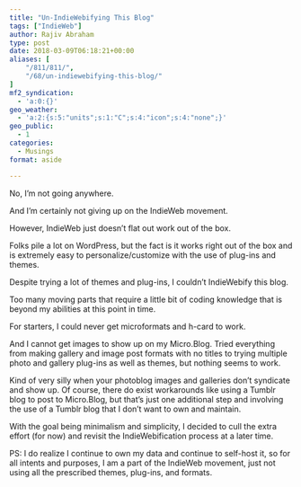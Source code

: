 ```yaml
---
title: "Un-IndieWebifying This Blog"
tags: ["IndieWeb"]
author: Rajiv Abraham
type: post
date: 2018-03-09T06:18:21+00:00
aliases: [
    "/811/811/",
    "/68/un-indiewebifying-this-blog/"
]
mf2_syndication:
  - 'a:0:{}'
geo_weather:
  - 'a:2:{s:5:"units";s:1:"C";s:4:"icon";s:4:"none";}'
geo_public:
  - 1
categories:
  - Musings
format: aside

---
```

<p style="text-align: left;">
  No, I&#8217;m not going anywhere.
</p>

<p style="text-align: left;">
  And I&#8217;m certainly not giving up on the IndieWeb movement.
</p>

<p style="text-align: left;">
  However, IndieWeb just doesn&#8217;t flat out work out of the box.
</p>

<p style="text-align: left;">
  Folks pile a lot on WordPress, but the fact is it works right out of the box and is extremely easy to personalize/customize with the use of plug-ins and themes.
</p>

<p style="text-align: left;">
  Despite trying a lot of themes and plug-ins, I couldn&#8217;t IndieWebify this blog.
</p>

<p style="text-align: left;">
  Too many moving parts that require a little bit of coding knowledge that is beyond my abilities at this point in time.
</p>

<p style="text-align: left;">
  For starters, I could never get microformats and h-card to work.
</p>

<p style="text-align: left;">
  And I cannot get images to show up on my Micro.Blog. Tried everything from making gallery and image post formats with no titles to trying multiple photo and gallery plug-ins as well as themes, but nothing seems to work.
</p>

<p style="text-align: left;">
  Kind of very silly when your photoblog images and galleries don&#8217;t syndicate and show up. Of course, there do exist workarounds like using a Tumblr blog to post to Micro.Blog, but that&#8217;s just one additional step and involving the use of a Tumblr blog that I don&#8217;t want to own and maintain.
</p>

<p style="text-align: left;">
  With the goal being minimalism and simplicity, I decided to cull the extra effort (for now) and revisit the IndieWebification process at a later time.
</p>

<p style="text-align: left;">
  PS: I do realize I continue to own my data and continue to self-host it, so for all intents and purposes, I am a part of the IndieWeb movement, just not using all the prescribed themes, plug-ins, and formats.
</p>
